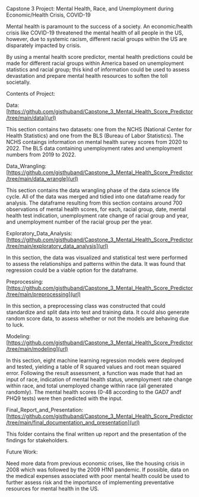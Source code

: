 Capstone 3 Project: Mental Health, Race, and Unemployment during Economic/Health Crisis, COVID-19

Mental health is paramount to the success of a society.  An economic/health crisis like COVID-19 threatened the mental health of all people in the US, however, due to systemic racism, different racial groups within the US are disparately impacted by crisis.  

By using a mental health score predictor, mental health predictions could be made for different racial groups within America based on unemployment statistics and racial group; this kind of information could be used to assess devastation and prepare mental health resources to soften the toll societally.

Contents of Project:

Data: [https://github.com/gisthuband/Capstone_3_Mental_Health_Score_Predictor/tree/main/data](url)

This section contains two datasets: one from the NCHS (National Center for Health Statistics) and one from the BLS (Bureau of Labor Statistics).  The NCHS contaings information on mental health survey scores from 2020 to 2022.  The BLS data containing unemployment rates and unemployment numbers from 2019 to 2022.

Data_Wrangling: [https://github.com/gisthuband/Capstone_3_Mental_Health_Score_Predictor/tree/main/data_wrangle](url)

This section contains the data wrangling phase of the data science life cycle.  All of the data was merged and tidied into one dataframe ready for analysis.  The dataframe resulting from this section contains around 700 observations of mental health scores, for each, racial group, date, mental health test indication, unemployment rate change of racial group and year, and unemployment number of the racial group per the year.

Exploratory_Data_Analysis: [https://github.com/gisthuband/Capstone_3_Mental_Health_Score_Predictor/tree/main/exploratory_data_analysis](url)

In this section, the data was visualized and statistical test were performed to assess the relationships and patterns within the data.  It was found that regression could be a viable option for the dataframe.  

Preprocessing: [https://github.com/gisthuband/Capstone_3_Mental_Health_Score_Predictor/tree/main/preprocessing](url)

In this section, a preprocessing class was constructed that could standardize and split data into test and training data.  It could also generate random score data, to assess whether or not the models are behaving due to luck.

Modeling: [https://github.com/gisthuband/Capstone_3_Mental_Health_Score_Predictor/tree/main/modeling](url)

In this section, eight machine learning regression models were deployed and tested, yielding a table of R squared values and root mean squared error.  Following the result assessment, a function was made that had an input of race, indication of mental health status, unemployment rate change within race, and total unemployed change within race (all generated randomly).  The mental health scores (0-48 according to the GAD7 andf PHQ9 tests) were then predicted with the input.

Final_Report_and_Presentation: [https://github.com/gisthuband/Capstone_3_Mental_Health_Score_Predictor/tree/main/final_documentation_and_presentation](url)

This folder contains the final written up report and the presentation of the findings for stakeholders.

Future Work:

Need more data from previous economic crises, like the housing crisis in 2008 which was followed by the 2009 H1N1 pandemic.  If possible, data on the medical expenses associated with poor mental health could be used to further assess risk and the importance of implementing preventative resources for mental health in the US.

